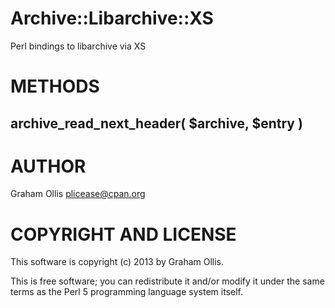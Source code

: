 # Archive::Libarchive::XS

Perl bindings to libarchive via XS

# METHODS

## archive\_read\_next\_header( $archive, $entry )

# AUTHOR

Graham Ollis <plicease@cpan.org>

# COPYRIGHT AND LICENSE

This software is copyright (c) 2013 by Graham Ollis.

This is free software; you can redistribute it and/or modify it under
the same terms as the Perl 5 programming language system itself.
